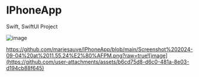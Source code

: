 # IPhoneApp
Swift, SwiftUI Project

[
](https://github.com/mariesauve/IPhoneApp/blob/main/Screenshot%202024-09-04%20at%2011.55.03%E2%80%AFPM.png?raw=true)![image](https://github.com/user-attachments/assets/790dbbb6-d14e-4bed-aabd-e79c805f3b5c)

https://github.com/mariesauve/IPhoneApp/blob/main/Screenshot%202024-09-04%20at%2011.55.24%E2%80%AFPM.png?raw=true![image](https://github.com/user-attachments/assets/b6cd75d8-d6c0-481a-8e03-d194cb88f645)
